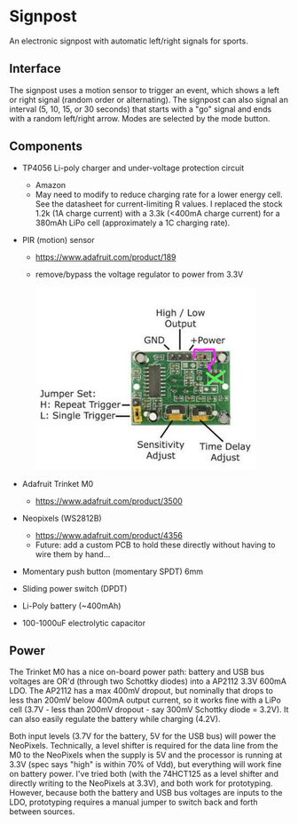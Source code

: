 # Signpost
An electronic signpost with automatic left/right signals for sports. 

## Interface

The signpost uses a motion sensor to trigger an event, which shows a left or right signal (random order or alternating). The signpost can also signal an interval (5, 10, 15, or 30 seconds) that starts with a "go" signal and ends with a random left/right arrow. Modes are selected by the mode button. 

## Components

* TP4056 Li-poly charger and under-voltage protection circuit

  * Amazon
  * May need to modify to reduce charging rate for a lower energy cell. See the datasheet for current-limiting R values. I replaced the stock 1.2k (1A charge current) with a 3.3k (<400mA charge current) for a 380mAh LiPo cell (approximately a 1C charging rate).

* PIR (motion) sensor

  * https://www.adafruit.com/product/189

  * remove/bypass the voltage regulator to power from 3.3V

    <img src="./references/PIR_module_vreg_bypass.png" alt="Voltage regulator bypass" style="zoom:50%;" />

* Adafruit Trinket M0

  * https://www.adafruit.com/product/3500

* Neopixels (WS2812B)

  * https://www.adafruit.com/product/4356
  * Future: add a custom PCB to hold these directly without having to wire them by hand...

* Momentary push button (momentary SPDT) 6mm

* Sliding power switch (DPDT)

* Li-Poly battery (~400mAh)

* 100-1000uF electrolytic capacitor

## Power

The Trinket M0 has a nice on-board power path: battery and USB bus voltages are OR'd (through two Schottky diodes) into a AP2112 3.3V 600mA LDO. The AP2112 has a max 400mV dropout, but nominally that drops to less than 200mV below 400mA output current, so it works fine with a LiPo cell (3.7V - less than 200mV dropout - say 300mV Schottky diode = 3.2V). It can also easily regulate the battery while charging (4.2V).

Both input levels (3.7V for the battery, 5V for the USB bus) will power the NeoPixels. Technically, a level shifter is required for the data line from the M0 to the NeoPixels when the supply is 5V and the processor is running at 3.3V (spec says "high" is within 70% of Vdd), but everything will work fine on battery power. I've tried both (with the 74HCT125 as a level shifter and directly writing to the NeoPixels at 3.3V), and both work for prototyping. However, because both the battery and USB bus voltages are inputs to the LDO, prototyping requires a manual jumper to switch back and forth between sources.





